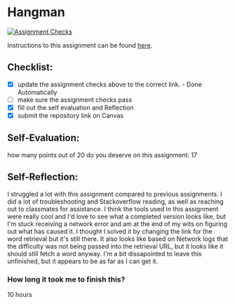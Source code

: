 Hangman
=====================
[![Assignment Checks](https://github.com/IT3049C-Students/6-hangman-daltonco/actions/workflows/classroom.yml/badge.svg)](https://github.com/IT3049C-Students/6-hangman-daltonco/actions/workflows/classroom.yml)

Instructions to this assignment can be found [here](#).

## Checklist:
- [x] update the assignment checks above to the correct link. - Done Automatically
- [ ] make sure the assignment checks pass
- [x] fill out the self evaluation and Reflection
- [x] submit the repository link on Canvas

## Self-Evaluation:

how many points out of 20 do you deserve on this assignment: 17

## Self-Reflection:

I struggled a lot with this assignment compared to previous assignments. I did a lot of troubleshooting and Stackoverflow reading, as well as reaching out to classmates for assistance. I think the tools used in this assignment were really cool and I'd love to see what a completed version looks like, but I'm stuck receiving a network error and am at the end of my wits on figuring out what has caused it. I thought I solved it by changing the link for the word retrieval but it's still there. It also looks like based on Network logs that the difficulty was not being passed into the retrieval URL, but it looks like it should still fetch a word anyway. I'm a bit dissapointed to leave this unfinished, but it appears to be as far as I can get it.

### How long it took me to finish this?
10 hours